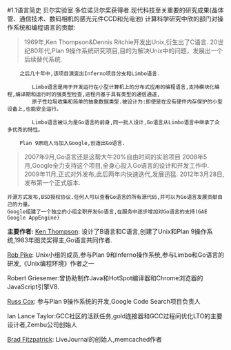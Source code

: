 #1.1语言简史
	贝尔实验室.多位诺贝尔奖获得者.现代科技至关重要的研究成果(晶体管、通信技术、数码相机的感光元件CCD和光电池)
	计算科学研究中欣的部门对操作系统和编程语言的贡献:
>1969年,Ken Thompson&Dennis Ritchie开发出Unix,衍生出了C语言.
	20世纪80年代,Plan 9操作系统研究项目,目的为解决Unix中的问题，发展出一个后续替代系统.
	
		之后几十年中,该项目演变出Inferno项目分支和Limbo语言.
		
			Limbo语言是用于开发运行在小型计算机上的分布式应用的编程语言,支持模块化编程,编译期和运行时的强类型检查,进程内基于具有类型的通信通道,
			原子性垃圾收集和简单的抽象数据类型.被设计为:即便是在没有硬件内存保护的小型设备上,也能安全运行。
			
			Limbo语言被认为是Go语言的前身,同一批人设计,Go语言从Limbo语言中继承了众多优秀的特性。
			
		Plan 9原班人马加入Google,创造出Go语言.
		
>2007年9月,Go语言还是这帮大牛20%自由时间的实验项目
2008年5月,Google全力支持这个项目,全身心投入Go语言的设计和开发工作中.
2009年11月,正式对外发布,此后两年内快速迭代,发展迅猛.
2012年3月28日,发布第一个正式版本.
		
    开源方式发布,BSD授权协议.任何人可以查看Go语言的所有源代码,并可以为Go语言发展贡献自己的力量。
    Google组建了一个独立的小组全职开发Go语言,在服务中逐步增加对Go语言的支持(GAE Google AppEngine)
		
**主要作者:**
[Ken Thompson](http://en.wikipedia.org/wiki/Ken_Thompson): 设计了B语言和C语言,创建了Unix和Plan 9操作系统,1983年图灵奖得主,Go语言共同作者.

[Rob Pike](http://en.wikipedia.org/wiki/Rob_Pike): Unix小组的成员,参与Plan 9和Inferno操作系统,参与Limbo和Go语言的研发,《Unix编程环境》作者之一

Robert Griesemer:曾协助制作Java和HotSpot编译器和Chrome浏览器的JavaScript引擎V8.

[Russ Cox](http://swtch.com/~rsc/): 参与Plan 9操作系统的开发,Google Code Search项目负责人

Ian Lance Taylor:GCC社区的活跃任务,gold连接器和GCC过程间优化LTO的主要设计者,Zembu公司创始人

[Brad Fitzpatrick](http://en.wikipedia.org/wiki/Brad_Fitzpatrick): LiveJournal的创始人,memcached作者

